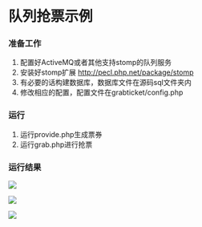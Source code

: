 # 队列抢票示例
### 准备工作
1. 配置好ActiveMQ或者其他支持stomp的队列服务
2. 安装好stomp扩展 http://pecl.php.net/package/stomp
3. 有必要的话构建数据库，数据库文件在源码sql文件夹内
4. 修改相应的配置，配置文件在grabticket/config.php

### 运行
1. 运行provide.php生成票券
2. 运行grab.php进行抢票

### 运行结果
![](http://yoga.ibye.cn/images/pasted-3.png)

![](http://yoga.ibye.cn/images/pasted-2.png)

![](http://yoga.ibye.cn/images/pasted-1.png)